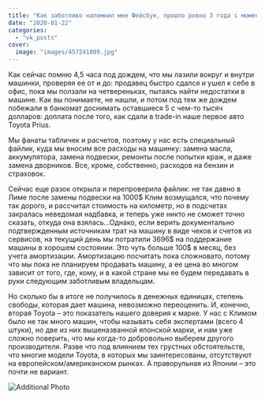 ```yaml
---
title: "Как заботливо напомнил мне Фейсбук, прошло ровно 3 года с момента, как мы купили Toyota 4Runner!"
date: "2020-01-22"
categories: 
  - "vk_posts"
cover:
  image: "images/457241809.jpg"
---
```


Как сейчас помню 4,5 часа под дождем, что мы лазили вокруг и внутри машинки, проверяя ее от и до: продавец быстро сдался и ушел к себе в офис, пока мы ползали на четвереньках, пытаясь найти недостатки в машине. Как вы понимаете, не нашли, и потом под тем же дождем побежали в банкомат доснимать оставшиеся 5 с чем-то тысяч долларов: доплата после того, как сдали в trade-in наше первое авто Toyota Prius.

<!--more-->

Мы фанаты табличек и расчетов, поэтому у нас есть специальный файлик, куда мы вносим все расходы на машинку: замена масла, аккумулятора, замена подвески, ремонты после попытки краж, и даже замена дворников. Все, кроме, собственно, расходов на бензин и страховок.

Сейчас еще разок открыла и перепроверила файлик: не так давно в Лиме после замены подвески на 1000$ Клим возмущался, что почему так дорого, и рассчитал стоимость на километр, но в подсчетах закралась неведомая надбавка, и теперь уже никто не сможет точно сказать, откуда она взялась...Однако, если верить документально подтвержденным источникам трат на машину в виде чеков и счетов из сервисов, на текущий день мы потратили 3696$ на поддержание машины в хорошем состоянии. Это чуть больше 100$ в месяц, без учета амортизации. Амортизацию посчитать пока сложновато, потому что мы пока не планируем продавать машину, а ее цена во многом зависит от того, где, кому, и в какой стране мы ее будем передавать в руки следующим заботливым владельцам.

Но сколько бы в итоге не получилось в денежных единицах, степень свободы, которая дает машина, невозможно переоценить. И, конечно, вторая Toyota – это показатель нашего доверия к марке. У нас с Климом было не так много машин, чтобы называть себя экспертами (всего 4 штуки), но две из них вышеназванной японской марки, и нам уже сложно поверить, что мы когда-то добровольно выберем другого производителя. Разве что под влиянием тех грустных обстоятельств, что многие модели Toyota, в которых мы заинтересованы, отсутствуют на европейском/американском рынках. А праворульная из Японии – это почти не вариант.

![Additional Photo](https://vodpop.ru/wp-content/uploads/2023/07/457241810.jpg)
